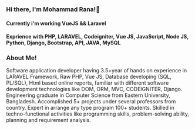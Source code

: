 ### Hi there, I'm Mohammad Rana!👋


<!--
**mdranacse19/mdranacse19** is a ✨ _special_ ✨ repository because its `README.md` (this file) appears on your GitHub profile.

Here are some ideas to get you started:

- 🔭 I’m currently working on ...
- 🌱 I’m currently learning ...
- 👯 I’m looking to collaborate on ...
- 🤔 I’m looking for help with ...
- 💬 Ask me about ...
- 📫 How to reach me: ...
- 😄 Pronouns: ...
- ⚡ Fun fact: ...
-->

#### Currently i'm working VueJS && Laravel
#### Exprience with PHP, LARAVEL, Codeigniter, Vue JS, JavaScript, Node JS, Python, Django, Bootstrap, API, JAVA, MySQL


### About Me!
Software application developer having 3.5+year of hands on experience in LARAVEL Framework, Raw PHP, Vue JS, Database
developing (SQL, PL/SQL), Html based online reports, familiar with different software development technologies like DOM,
ORM, MVC, CODEIGNITER, Django. Engineering graduate in Computer Science from Eastern University, Bangladesh.
Accomplished 5+ projects under several professors from country. Expert in arrange any type program 100+ students. Skilled in
techno-functional activities like programming skills, problem-solving ability, planning and requirement analysis.
